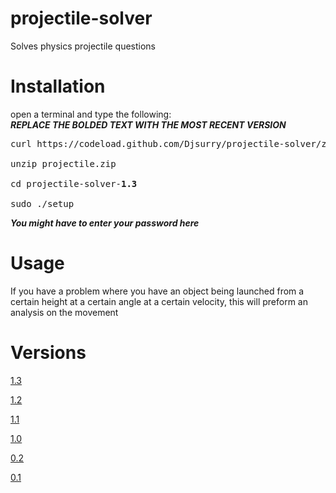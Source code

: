 # projectile-solver
Solves physics projectile questions

# Installation
open a terminal and type the following: <br>
***REPLACE THE BOLDED TEXT WITH THE MOST RECENT VERSION***<br>
<pre>
curl https://codeload.github.com/Djsurry/projectile-solver/zip/v<b>1.3</b> --output projectile.zip<br>
unzip projectile.zip <br>
cd projectile-solver-<b>1.3</b> <br>
sudo ./setup
</pre>
***You might have to enter your password here***

# Usage
If you have a problem where you have an object being launched from a certain height at a certain angle at a certain velocity, this will preform an analysis on the movement

# Versions
[1.3](https://github.com/Djsurry/projectile-solver/releases/tag/v1.3)

[1.2](https://github.com/Djsurry/projectile-solver/releases/tag/v1.2)

[1.1](https://github.com/Djsurry/projectile-solver/releases/tag/v1.1)

[1.0](https://github.com/Djsurry/projectile-solver/releases/tag/v1.0)

[0.2](https://github.com/Djsurry/projectile-solver/releases/tag/v0.2)

[0.1](https://github.com/Djsurry/projectile-solver/releases/tag/v0.1)





